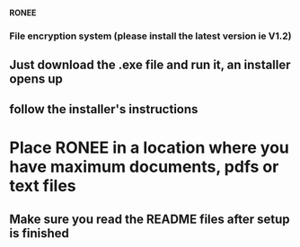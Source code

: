 #### RONEE
### File encryption system (please install the latest version ie V1.2)

## Just download the .exe file and run it, an installer opens up
## follow the installer's instructions

# Place RONEE in a location where you have maximum documents, pdfs or text files
## Make sure you read the README files after setup is finished
